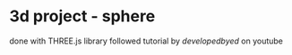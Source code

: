 # 3d project - sphere 
done with THREE.js library
followed tutorial by <i>developedbyed</i> on youtube 
